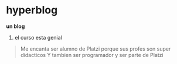 # hyperblog
**un blog**
1. el curso esta genial
> Me encanta ser alumno de Platzi porque sus profes son super didacticos
Y tambien ser programador
y ser parte de Platzi